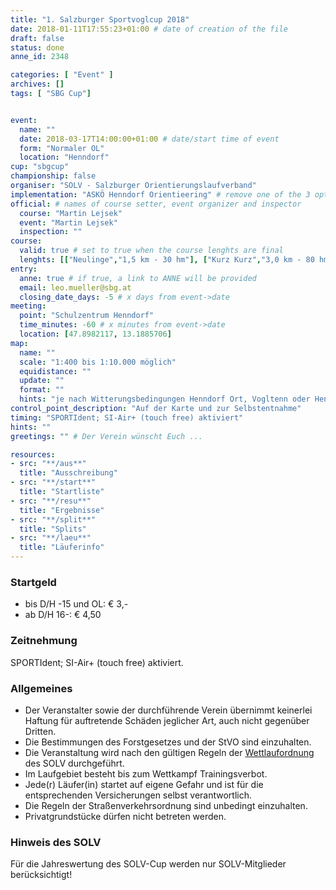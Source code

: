 ```yaml
---
title: "1. Salzburger Sportvoglcup 2018"
date: 2018-01-11T17:55:23+01:00 # date of creation of the file
draft: false
status: done
anne_id: 2348

categories: [ "Event" ]
archives: []
tags: [ "SBG Cup"]


event:
  name: ""
  date: 2018-03-17T14:00:00+01:00 # date/start time of event
  form: "Normaler OL"
  location: "Henndorf"
cup: "sbgcup"
championship: false
organiser: "SOLV - Salzburger Orientierungslaufverband"
implementation: "ASKÖ Henndorf Orientieering" # remove one of the 3 options
official: # names of course setter, event organizer and inspector
  course: "Martin Lejsek"
  event: "Martin Lejsek"
  inspection: ""
course:
  valid: true # set to true when the course lenghts are final
  lenghts: [["Neulinge","1,5 km - 30 hm"], ["Kurz Kurz","3,0 km - 80 hm"], ["Kurz Lang","3,8 km - 90 hm"], ["Mittel","4,9 km - 120 hm"], ["Lang","6,3 km - 160 hm"]]
entry:
  anne: true # if true, a link to ANNE will be provided
  email: leo.mueller@sbg.at
  closing_date_days: -5 # x days from event->date
meeting:
  point: "Schulzentrum Henndorf"
  time_minutes: -60 # x minutes from event->date
  location: [47.8982117, 13.1885706]
map:
  name: ""
  scale: "1:400 bis 1:10.000 möglich"
  equidistance: ""
  update: ""
  format: ""
  hints: "je nach Witterungsbedingungen Henndorf Ort, Vogltenn oder Henndorf Seeseite" # additional hints to map
control_point_description: "Auf der Karte und zur Selbstentnahme"
timing: "SPORTIdent; SI-Air+ (touch free) aktiviert"
hints: ""
greetings: "" # Der Verein wünscht Euch ...

resources:
- src: "**/aus**"
  title: "Ausschreibung"
- src: "**/start**"
  title: "Startliste"
- src: "**/resu**"
  title: "Ergebnisse"
- src: "**/split**"
  title: "Splits"
- src: "**/laeu**"
  title: "Läuferinfo"
---
```


### Startgeld

- bis D/H -15 und OL: € 3,-
- ab D/H 16-: € 4,50

### Zeitnehmung

SPORTIdent; SI-Air+ (touch free) aktiviert.

### Allgemeines

- Der Veranstalter sowie der durchführende Verein übernimmt keinerlei Haftung für auftretende Schäden jeglicher Art, auch nicht gegenüber Dritten.
- Die Bestimmungen des Forstgesetzes und der StVO sind einzuhalten.
- Die Veranstaltung wird nach den gültigen Regeln der [Wettlaufordnung](../../wettlaufordnung) des SOLV durchgeführt.
- Im Laufgebiet besteht bis zum Wettkampf Trainingsverbot.
- Jede\(r) Läufer(in) startet auf eigene Gefahr und ist für die entsprechenden Versicherungen selbst verantwortlich.
- Die Regeln der Straßenverkehrsordnung sind unbedingt einzuhalten.
- Privatgrundstücke dürfen nicht betreten werden.

### Hinweis des SOLV
Für die Jahreswertung des SOLV-Cup werden nur SOLV-Mitglieder berücksichtigt!